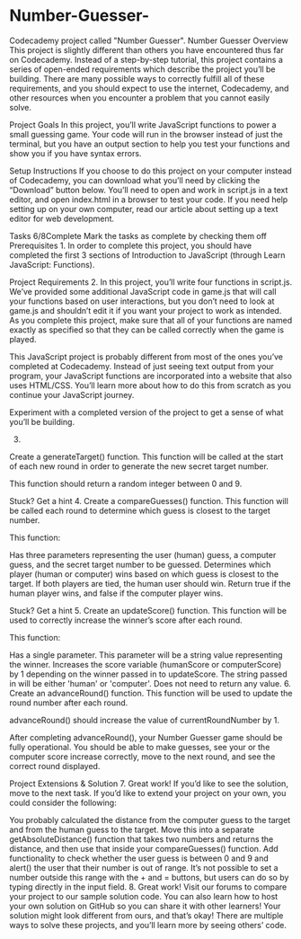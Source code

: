 # Number-Guesser-
Codecademy project called "Number Guesser". 
Number Guesser
Overview
This project is slightly different than others you have encountered thus far on Codecademy. Instead of a step-by-step tutorial, this project contains a series of open-ended requirements which describe the project you’ll be building. There are many possible ways to correctly fulfill all of these requirements, and you should expect to use the internet, Codecademy, and other resources when you encounter a problem that you cannot easily solve.

Project Goals
In this project, you’ll write JavaScript functions to power a small guessing game. Your code will run in the browser instead of just the terminal, but you have an output section to help you test your functions and show you if you have syntax errors.

Setup Instructions
If you choose to do this project on your computer instead of Codecademy, you can download what you’ll need by clicking the “Download” button below. You’ll need to open and work in script.js in a text editor, and open index.html in a browser to test your code. If you need help setting up on your own computer, read our article about setting up a text editor for web development.

Tasks
6/8Complete
Mark the tasks as complete by checking them off
Prerequisites
1.
In order to complete this project, you should have completed the first 3 sections of Introduction to JavaScript (through Learn JavaScript: Functions).

Project Requirements
2.
In this project, you’ll write four functions in script.js. We’ve provided some additional JavaScript code in game.js that will call your functions based on user interactions, but you don’t need to look at game.js and shouldn’t edit it if you want your project to work as intended. As you complete this project, make sure that all of your functions are named exactly as specified so that they can be called correctly when the game is played.

This JavaScript project is probably different from most of the ones you’ve completed at Codecademy. Instead of just seeing text output from your program, your JavaScript functions are incorporated into a website that also uses HTML/CSS. You’ll learn more about how to do this from scratch as you continue your JavaScript journey.

Experiment with a completed version of the project to get a sense of what you’ll be building.

3.
Create a generateTarget() function. This function will be called at the start of each new round in order to generate the new secret target number.

This function should return a random integer between 0 and 9.


Stuck? Get a hint
4.
Create a compareGuesses() function. This function will be called each round to determine which guess is closest to the target number.

This function:

Has three parameters representing the user (human) guess, a computer guess, and the secret target number to be guessed.
Determines which player (human or computer) wins based on which guess is closest to the target. If both players are tied, the human user should win.
Return true if the human player wins, and false if the computer player wins.

Stuck? Get a hint
5.
Create an updateScore() function. This function will be used to correctly increase the winner’s score after each round.

This function:

Has a single parameter. This parameter will be a string value representing the winner.
Increases the score variable (humanScore or computerScore) by 1 depending on the winner passed in to updateScore. The string passed in will be either 'human' or 'computer'.
Does not need to return any value.
6.
Create an advanceRound() function. This function will be used to update the round number after each round.

advanceRound() should increase the value of currentRoundNumber by 1.

After completing advanceRound(), your Number Guesser game should be fully operational. You should be able to make guesses, see your or the computer score increase correctly, move to the next round, and see the correct round displayed.

Project Extensions & Solution
7.
Great work! If you’d like to see the solution, move to the next task. If you’d like to extend your project on your own, you could consider the following:

You probably calculated the distance from the computer guess to the target and from the human guess to the target. Move this into a separate getAbsoluteDistance() function that takes two numbers and returns the distance, and then use that inside your compareGuesses() function.
Add functionality to check whether the user guess is between 0 and 9 and alert() the user that their number is out of range. It’s not possible to set a number outside this range with the + and = buttons, but users can do so by typing directly in the input field.
8.
Great work! Visit our forums to compare your project to our sample solution code. You can also learn how to host your own solution on GitHub so you can share it with other learners! Your solution might look different from ours, and that’s okay! There are multiple ways to solve these projects, and you’ll learn more by seeing others’ code.
